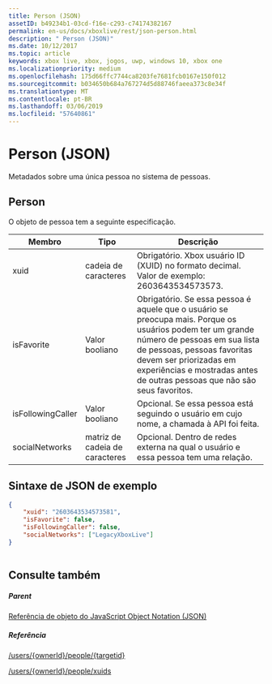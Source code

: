 ```yaml
---
title: Person (JSON)
assetID: b49234b1-03cd-f16e-c293-c74174382167
permalink: en-us/docs/xboxlive/rest/json-person.html
description: " Person (JSON)"
ms.date: 10/12/2017
ms.topic: article
keywords: xbox live, xbox, jogos, uwp, windows 10, xbox one
ms.localizationpriority: medium
ms.openlocfilehash: 175d66ffc7744ca8203fe7681fcb0167e150f012
ms.sourcegitcommit: b034650b684a767274d5d88746faeea373c8e34f
ms.translationtype: MT
ms.contentlocale: pt-BR
ms.lasthandoff: 03/06/2019
ms.locfileid: "57640861"
---
```

# <a name="person-json"></a>Person (JSON)
Metadados sobre uma única pessoa no sistema de pessoas. 
<a id="ID4EN"></a>

 
## <a name="person"></a>Person
 
O objeto de pessoa tem a seguinte especificação.
 
| Membro| Tipo| Descrição| 
| --- | --- | --- | 
| xuid| cadeia de caracteres| Obrigatório. Xbox usuário ID (XUID) no formato decimal. Valor de exemplo: 2603643534573573.| 
| isFavorite| Valor booliano| Obrigatório. Se essa pessoa é aquele que o usuário se preocupa mais. Porque os usuários podem ter um grande número de pessoas em sua lista de pessoas, pessoas favoritas devem ser priorizadas em experiências e mostradas antes de outras pessoas que não são seus favoritos.| 
| isFollowingCaller| Valor booliano| Opcional. Se essa pessoa está seguindo o usuário em cujo nome, a chamada à API foi feita.| 
| socialNetworks| matriz de cadeia de caracteres| Opcional. Dentro de redes externa na qual o usuário e essa pessoa tem uma relação.| 
  
<a id="ID4EHC"></a>

 
## <a name="sample-json-syntax"></a>Sintaxe de JSON de exemplo
 

```json
{
    "xuid": "2603643534573581",
    "isFavorite": false,
    "isFollowingCaller": false,
    "socialNetworks": ["LegacyXboxLive"]
}
    
```

  
<a id="ID4EQC"></a>

 
## <a name="see-also"></a>Consulte também
 
<a id="ID4ESC"></a>

 
##### <a name="parent"></a>Parent 

[Referência de objeto do JavaScript Object Notation (JSON)](atoc-xboxlivews-reference-json.md)

  
<a id="ID4E3C"></a>

 
##### <a name="reference"></a>Referência 

[/users/{ownerId}/people/{targetid}](../uri/people/uri-usersowneridpeopletargetid.md)

 [/users/{ownerId}/people/xuids](../uri/people/uri-usersowneridpeoplexuids.md)

   